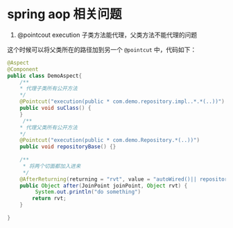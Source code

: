 # spring aop 相关问题

1. @pointcout execution 子类方法能代理，父类方法不能代理的问题

这个时候可以将父类所在的路径加到另一个 `@pointcut` 中，代码如下：

```java
@Aspect
@Component
public class DemoAspect{
    /**
    * 代理子类所有公开方法
    */
    @Pointcut("execution(public * com.demo.repository.impl..*.*(..))")
    public void suClass() {
    }
     /**
    * 代理父类所有公开方法
    */
    @Pointcut("execution(public * com.demo.Repository.*(..))")
    public void repositoryBase() {}
    
    /**
 	 * 将两个切面都加入进来
 	 */
    @AfterReturning(returning = "rvt", value = "autoWired()|| repositoryBase()")
    public Object after(JoinPoint joinPoint, Object rvt) {
      	 System.out.println("do something")
        return rvt;
    }
    
}

```

